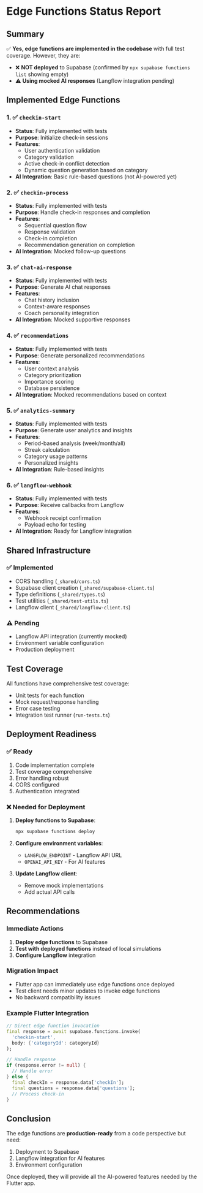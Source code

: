# Edge Functions Status Report

## Summary

✅ **Yes, edge functions are implemented in the codebase** with full test coverage. However, they are:
- ❌ **NOT deployed** to Supabase (confirmed by `npx supabase functions list` showing empty)
- ⚠️ **Using mocked AI responses** (Langflow integration pending)

## Implemented Edge Functions

### 1. ✅ `checkin-start`
- **Status**: Fully implemented with tests
- **Purpose**: Initialize check-in sessions
- **Features**:
  - User authentication validation
  - Category validation
  - Active check-in conflict detection
  - Dynamic question generation based on category
- **AI Integration**: Basic rule-based questions (not AI-powered yet)

### 2. ✅ `checkin-process`
- **Status**: Fully implemented with tests
- **Purpose**: Handle check-in responses and completion
- **Features**:
  - Sequential question flow
  - Response validation
  - Check-in completion
  - Recommendation generation on completion
- **AI Integration**: Mocked follow-up questions

### 3. ✅ `chat-ai-response`
- **Status**: Fully implemented with tests
- **Purpose**: Generate AI chat responses
- **Features**:
  - Chat history inclusion
  - Context-aware responses
  - Coach personality integration
- **AI Integration**: Mocked supportive responses

### 4. ✅ `recommendations`
- **Status**: Fully implemented with tests
- **Purpose**: Generate personalized recommendations
- **Features**:
  - User context analysis
  - Category prioritization
  - Importance scoring
  - Database persistence
- **AI Integration**: Mocked recommendations based on context

### 5. ✅ `analytics-summary`
- **Status**: Fully implemented with tests
- **Purpose**: Generate user analytics and insights
- **Features**:
  - Period-based analysis (week/month/all)
  - Streak calculation
  - Category usage patterns
  - Personalized insights
- **AI Integration**: Rule-based insights

### 6. ✅ `langflow-webhook`
- **Status**: Fully implemented with tests
- **Purpose**: Receive callbacks from Langflow
- **Features**:
  - Webhook receipt confirmation
  - Payload echo for testing
- **AI Integration**: Ready for Langflow integration

## Shared Infrastructure

### ✅ Implemented
- CORS handling (`_shared/cors.ts`)
- Supabase client creation (`_shared/supabase-client.ts`)
- Type definitions (`_shared/types.ts`)
- Test utilities (`_shared/test-utils.ts`)
- Langflow client (`_shared/langflow-client.ts`)

### ⚠️ Pending
- Langflow API integration (currently mocked)
- Environment variable configuration
- Production deployment

## Test Coverage

All functions have comprehensive test coverage:
- Unit tests for each function
- Mock request/response handling
- Error case testing
- Integration test runner (`run-tests.ts`)

## Deployment Readiness

### ✅ Ready
1. Code implementation complete
2. Test coverage comprehensive
3. Error handling robust
4. CORS configured
5. Authentication integrated

### ❌ Needed for Deployment
1. **Deploy functions to Supabase**:
   ```bash
   npx supabase functions deploy
   ```

2. **Configure environment variables**:
   - `LANGFLOW_ENDPOINT` - Langflow API URL
   - `OPENAI_API_KEY` - For AI features

3. **Update Langflow client**:
   - Remove mock implementations
   - Add actual API calls

## Recommendations

### Immediate Actions
1. **Deploy edge functions** to Supabase
2. **Test with deployed functions** instead of local simulations
3. **Configure Langflow** integration

### Migration Impact
- Flutter app can immediately use edge functions once deployed
- Test client needs minor updates to invoke edge functions
- No backward compatibility issues

### Example Flutter Integration
```dart
// Direct edge function invocation
final response = await supabase.functions.invoke(
  'checkin-start',
  body: {'categoryId': categoryId}
);

// Handle response
if (response.error != null) {
  // Handle error
} else {
  final checkIn = response.data['checkIn'];
  final questions = response.data['questions'];
  // Process check-in
}
```

## Conclusion

The edge functions are **production-ready** from a code perspective but need:
1. Deployment to Supabase
2. Langflow integration for AI features
3. Environment configuration

Once deployed, they will provide all the AI-powered features needed by the Flutter app.